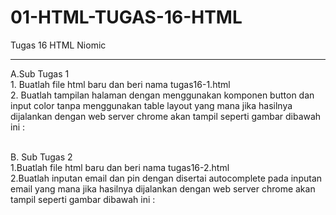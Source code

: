# 01-HTML-TUGAS-16-HTML
Tugas 16 HTML Niomic
<hr>
A.Sub Tugas 1 <br>
1. Buatlah file html baru dan beri nama tugas16-1.html <br>
2. Buatlah tampilan halaman dengan menggunakan komponen button dan input color tanpa menggunakan table layout yang mana jika hasilnya dijalankan dengan web server chrome akan tampil seperti gambar dibawah ini : 
<br><br>

B. Sub Tugas 2<br>
1.Buatlah  file html baru dan beri nama tugas16-2.html <br>
2.Buatlah inputan email dan pin dengan disertai autocomplete pada inputan email yang mana jika hasilnya dijalankan dengan web server chrome akan tampil seperti gambar dibawah ini : <br>
